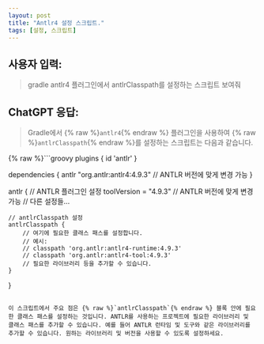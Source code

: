 ```yaml
---
layout: post
title: "Antlr4 설정 스크립트."
tags: [설정, 스크립트]
---
```


## 사용자 입력:
> gradle antlr4 플러그인에서 antlrClasspath를 설정하는 스크립트 보여줘

## ChatGPT 응답:
> Gradle에서 {% raw %}`antlr4`{% endraw %} 플러그인을 사용하여 {% raw %}`antlrClasspath`{% endraw %}를 설정하는 스크립트는 다음과 같습니다. 

{% raw %}```groovy
plugins {
    id 'antlr'
}

dependencies {
    antlr "org.antlr:antlr4:4.9.3" // ANTLR 버전에 맞게 변경 가능
}

antlr {
    // ANTLR 플러그인 설정
    toolVersion = "4.9.3" // ANTLR 버전에 맞게 변경 가능
    // 다른 설정들...

    // antlrClasspath 설정
    antlrClasspath {
        // 여기에 필요한 클래스 패스를 설정합니다.
        // 예시:
        // classpath 'org.antlr:antlr4-runtime:4.9.3'
        // classpath 'org.antlr:antlr4-tool:4.9.3'
        // 필요한 라이브러리 등을 추가할 수 있습니다.
    }
}
```{% endraw %}

이 스크립트에서 주요 점은 {% raw %}`antlrClasspath`{% endraw %} 블록 안에 필요한 클래스 패스를 설정하는 것입니다. ANTLR를 사용하는 프로젝트에 필요한 라이브러리 및 클래스 패스를 추가할 수 있습니다. 예를 들어 ANTLR 런타임 및 도구와 같은 라이브러리를 추가할 수 있습니다. 원하는 라이브러리 및 버전을 사용할 수 있도록 설정하세요.


